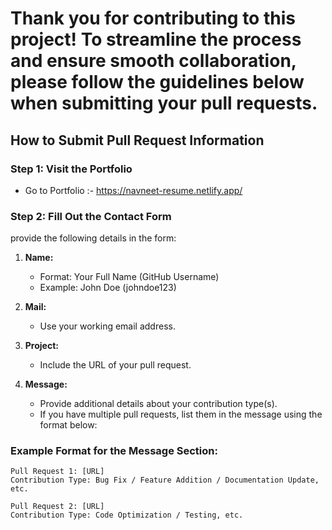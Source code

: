 
# Thank you for contributing to this project! To streamline the process and ensure smooth collaboration, please follow the guidelines below when submitting your pull requests.

## **How to Submit Pull Request Information**

### Step 1: Visit the Portfolio
- Go to  Portfolio :- https://navneet-resume.netlify.app/

### Step 2: Fill Out the Contact Form
  provide the following details in the form:

1. **Name:**  
   - Format: Your Full Name (GitHub Username)  
   - Example: John Doe (johndoe123)

2. **Mail:**  
   - Use your working email address.  

3. **Project:**  
   - Include the URL of your pull request.  

4. **Message:**  
   - Provide additional details about your contribution type(s).  
   - If you have multiple pull requests, list them in the message using the format below:

### Example Format for the Message Section:
```plaintext
Pull Request 1: [URL]
Contribution Type: Bug Fix / Feature Addition / Documentation Update, etc.

Pull Request 2: [URL]
Contribution Type: Code Optimization / Testing, etc.
